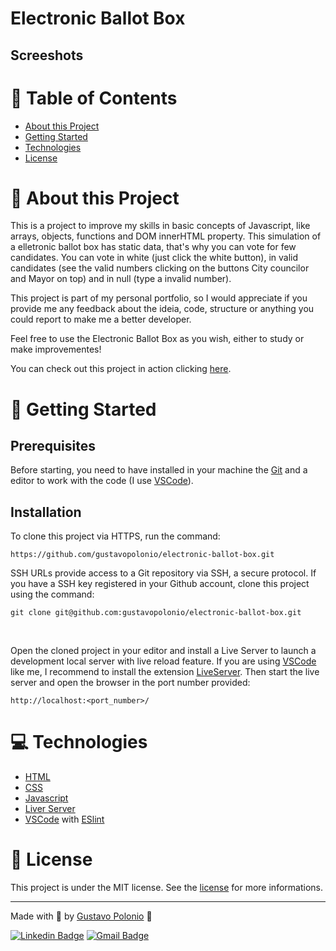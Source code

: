 # Electronic Ballot Box

## Screeshots

# :pushpin: Table of Contents

* [About this Project](#book-about-this-project)
* [Getting Started](#construction_worker-getting-started)
* [Technologies](#computer-technologies)
* [License](#closed_book-license)

# :book: About this Project

This is a project to improve my skills in basic concepts of Javascript, like arrays, objects, functions and DOM innerHTML property. This simulation of a elletronic
ballot box has static data, that's why you can vote for few candidates. You can vote in white (just click the white button), in valid candidates (see the valid 
numbers clicking on the buttons City councilor and Mayor on top) and in null (type a invalid number). 

This project is part of my personal portfolio, so I would appreciate if you provide me any feedback about the ideia, code, structure or anything you could report 
to make me a better developer.

Feel free to use the Electronic Ballot Box as you wish, either to study or make improvementes!

You can check out this project in action clicking [here](https://gustavopolonio.github.io/electronic-ballot-box/).

# :construction_worker: Getting Started

## Prerequisites

Before starting, you need to have installed in your machine the [Git](https://git-scm.com/) and a editor to work with the code (I use [VSCode](https://code.visualstudio.com/)).

## Installation

To clone this project via HTTPS, run the command:

```
https://github.com/gustavopolonio/electronic-ballot-box.git
```

SSH URLs provide access to a Git repository via SSH, a secure protocol. If you have a SSH key registered in your Github account, clone this project using the command:

``` 
git clone git@github.com:gustavopolonio/electronic-ballot-box.git
```
</br>

Open the cloned project in your editor and install a Live Server to launch a development local server with live reload feature. If you are using [VSCode](https://code.visualstudio.com/) like me, I recommend to install the extension [LiveServer](https://github.com/ritwickdey/vscode-live-server/blob/master/docs/settings.md).
Then start the live server and open the browser in the port number provided:

```
http://localhost:<port_number>/
```

# :computer: Technologies

* [HTML](https://devdocs.io/html/)
* [CSS](https://devdocs.io/css/)
* [Javascript](https://devdocs.io/javascript/) 
* [Liver Server](https://github.com/ritwickdey/vscode-live-server/blob/master/docs/settings.md)
* [VSCode](https://code.visualstudio.com/) with [ESlint](https://eslint.org/)

# :closed_book: License

This project is under the MIT license. See the [license](https://github.com/gustavopolonio/electronic-ballot-box/blob/master/LICENSE) for more informations.

---

Made with :green_heart: by [Gustavo Polonio](https://github.com/gustavopolonio) 🚀

[![Linkedin Badge](https://img.shields.io/badge/-Gustavo-blue?style=flat-square&logo=Linkedin&logoColor=white&link=https://www.linkedin.com/in/gustavo-polonio-04b77a169/)](https://www.linkedin.com/in/gustavo-polonio-04b77a169/)
[![Gmail Badge](https://img.shields.io/badge/-gustavopolonio1@gmail.com-c14438?style=flat-square&logo=Gmail&logoColor=white&link=mailto:gustavopolonio1@gmail.com)](mailto:gustavopolonio1@gmail.com)
